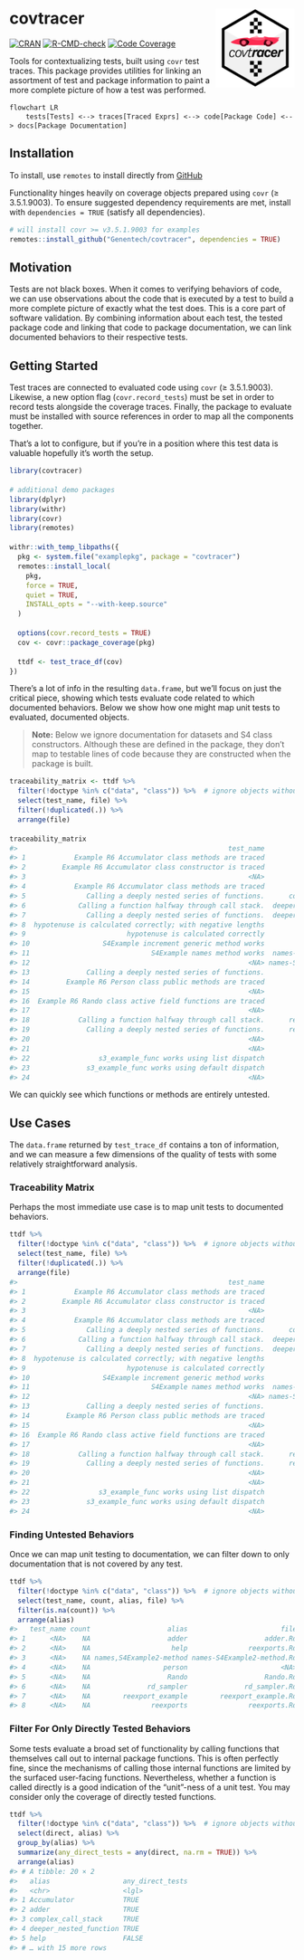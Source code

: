 
<!-- README.md is generated from README.Rmd. Please edit that file -->

# covtracer <a href='https://github.com/genentech/covtracer'><img src='man/figures/hex.png' align="right" height="139" /></a>

<!-- badges: start -->

[![CRAN](https://img.shields.io/cran/v/covtracer.svg)](https://cran.r-project.org/package=covtracer)
[![R-CMD-check](https://github.com/Genentech/covtracer/workflows/R-CMD-check/badge.svg)](https://github.com/Genentech/covtracer/actions)
[![Code
Coverage](https://img.shields.io/codecov/c/github/genentech/covtracer/main.svg)](https://codecov.io/gh/genentech/covtracer)
<!-- badges: end -->

Tools for contextualizing tests, built using `covr` test traces. This
package provides utilities for linking an assortment of test and package
information to paint a more complete picture of how a test was
performed.

``` mermaid
flowchart LR
    tests[Tests] <--> traces[Traced Exprs] <--> code[Package Code] <--> docs[Package Documentation]
```

## Installation

To install, use `remotes` to install directly from
[GitHub](https://www.github.com/Genentech/covtracer)

Functionality hinges heavily on coverage objects prepared using `covr`
(≥ 3.5.1.9003). To ensure suggested dependency requirements are met,
install with `dependencies = TRUE` (satisfy all dependencies).

``` r
# will install covr >= v3.5.1.9003 for examples
remotes::install_github("Genentech/covtracer", dependencies = TRUE)
```

## Motivation

Tests are not black boxes. When it comes to verifying behaviors of code,
we can use observations about the code that is executed by a test to
build a more complete picture of exactly what the test does. This is a
core part of software validation. By combining information about each
test, the tested package code and linking that code to package
documentation, we can link documented behaviors to their respective
tests.

## Getting Started

Test traces are connected to evaluated code using `covr` (≥ 3.5.1.9003).
Likewise, a new option flag (`covr.record_tests`) must be set in order
to record tests alongside the coverage traces. Finally, the package to
evaluate must be installed with source references in order to map all
the components together.

That’s a lot to configure, but if you’re in a position where this test
data is valuable hopefully it’s worth the setup.

``` r
library(covtracer)

# additional demo packages
library(dplyr)
library(withr)
library(covr)
library(remotes)

withr::with_temp_libpaths({
  pkg <- system.file("examplepkg", package = "covtracer")
  remotes::install_local(
    pkg, 
    force = TRUE, 
    quiet = TRUE, 
    INSTALL_opts = "--with-keep.source"
  )

  options(covr.record_tests = TRUE)
  cov <- covr::package_coverage(pkg)

  ttdf <- test_trace_df(cov)
})
```

There’s a lot of info in the resulting `data.frame`, but we’ll focus on
just the critical piece, showing which tests evaluate code related to
which documented behaviors. Below we show how one might map unit tests
to evaluated, documented objects.

> **Note:** Below we ignore documentation for datasets and S4 class
> constructors. Although these are defined in the package, they don’t
> map to testable lines of code because they are constructed when the
> package is built.

``` r
traceability_matrix <- ttdf %>%
  filter(!doctype %in% c("data", "class")) %>%  # ignore objects without testable code
  select(test_name, file) %>%
  filter(!duplicated(.)) %>%
  arrange(file)

traceability_matrix
#>                                                    test_name                       file
#> 1            Example R6 Accumulator class methods are traced             Accumulator.Rd
#> 2         Example R6 Accumulator class constructor is traced             Accumulator.Rd
#> 3                                                       <NA>                   adder.Rd
#> 4            Example R6 Accumulator class methods are traced                   adder.Rd
#> 5               Calling a deeply nested series of functions.      complex_call_stack.Rd
#> 6             Calling a function halfway through call stack.  deeper_nested_function.Rd
#> 7               Calling a deeply nested series of functions.  deeper_nested_function.Rd
#> 8  hypotenuse is calculated correctly; with negative lengths              hypotenuse.Rd
#> 9                         hypotenuse is calculated correctly              hypotenuse.Rd
#> 10                  S4Example increment generic method works               increment.Rd
#> 11                              S4Example names method works  names-S4Example-method.Rd
#> 12                                                      <NA> names-S4Example2-method.Rd
#> 13              Calling a deeply nested series of functions.         nested_function.Rd
#> 14         Example R6 Person class public methods are traced                  Person.Rd
#> 15                                                      <NA>                   Rando.Rd
#> 16  Example R6 Rando class active field functions are traced                   Rando.Rd
#> 17                                                      <NA>              rd_sampler.Rd
#> 18            Calling a function halfway through call stack.      recursive_function.Rd
#> 19              Calling a deeply nested series of functions.      recursive_function.Rd
#> 20                                                      <NA>        reexport_example.Rd
#> 21                                                      <NA>               reexports.Rd
#> 22                 s3_example_func works using list dispatch         s3_example_func.Rd
#> 23              s3_example_func works using default dispatch         s3_example_func.Rd
#> 24                                                      <NA>                       <NA>
```

We can quickly see which functions or methods are entirely untested.

## Use Cases

The `data.frame` returned by `test_trace_df` contains a ton of
information, and we can measure a few dimensions of the quality of tests
with some relatively straightforward analysis.

### Traceability Matrix

Perhaps the most immediate use case is to map unit tests to documented
behaviors.

``` r
ttdf %>%
  filter(!doctype %in% c("data", "class")) %>%  # ignore objects without testable code
  select(test_name, file) %>%
  filter(!duplicated(.)) %>%
  arrange(file)
#>                                                    test_name                       file
#> 1            Example R6 Accumulator class methods are traced             Accumulator.Rd
#> 2         Example R6 Accumulator class constructor is traced             Accumulator.Rd
#> 3                                                       <NA>                   adder.Rd
#> 4            Example R6 Accumulator class methods are traced                   adder.Rd
#> 5               Calling a deeply nested series of functions.      complex_call_stack.Rd
#> 6             Calling a function halfway through call stack.  deeper_nested_function.Rd
#> 7               Calling a deeply nested series of functions.  deeper_nested_function.Rd
#> 8  hypotenuse is calculated correctly; with negative lengths              hypotenuse.Rd
#> 9                         hypotenuse is calculated correctly              hypotenuse.Rd
#> 10                  S4Example increment generic method works               increment.Rd
#> 11                              S4Example names method works  names-S4Example-method.Rd
#> 12                                                      <NA> names-S4Example2-method.Rd
#> 13              Calling a deeply nested series of functions.         nested_function.Rd
#> 14         Example R6 Person class public methods are traced                  Person.Rd
#> 15                                                      <NA>                   Rando.Rd
#> 16  Example R6 Rando class active field functions are traced                   Rando.Rd
#> 17                                                      <NA>              rd_sampler.Rd
#> 18            Calling a function halfway through call stack.      recursive_function.Rd
#> 19              Calling a deeply nested series of functions.      recursive_function.Rd
#> 20                                                      <NA>        reexport_example.Rd
#> 21                                                      <NA>               reexports.Rd
#> 22                 s3_example_func works using list dispatch         s3_example_func.Rd
#> 23              s3_example_func works using default dispatch         s3_example_func.Rd
#> 24                                                      <NA>                       <NA>
```

### Finding Untested Behaviors

Once we can map unit testing to documentation, we can filter down to
only documentation that is not covered by any test.

``` r
ttdf %>%
  filter(!doctype %in% c("data", "class")) %>%  # ignore objects without testable code
  select(test_name, count, alias, file) %>%
  filter(is.na(count)) %>%
  arrange(alias)
#>   test_name count                   alias                       file
#> 1      <NA>    NA                   adder                   adder.Rd
#> 2      <NA>    NA                    help               reexports.Rd
#> 3      <NA>    NA names,S4Example2-method names-S4Example2-method.Rd
#> 4      <NA>    NA                  person                       <NA>
#> 5      <NA>    NA                   Rando                   Rando.Rd
#> 6      <NA>    NA              rd_sampler              rd_sampler.Rd
#> 7      <NA>    NA        reexport_example        reexport_example.Rd
#> 8      <NA>    NA               reexports               reexports.Rd
```

### Filter For Only Directly Tested Behaviors

Some tests evaluate a broad set of functionality by calling functions
that themselves call out to internal package functions. This is often
perfectly fine, since the mechanisms of calling those internal functions
are limited by the surfaced user-facing functions. Nevertheless, whether
a function is called directly is a good indication of the “unit”-ness of
a unit test. You may consider only the coverage of directly tested
functions.

``` r
ttdf %>%
  filter(!doctype %in% c("data", "class")) %>%  # ignore objects without testable code
  select(direct, alias) %>%
  group_by(alias) %>%
  summarize(any_direct_tests = any(direct, na.rm = TRUE)) %>%
  arrange(alias)
#> # A tibble: 20 × 2
#>   alias                  any_direct_tests
#>   <chr>                  <lgl>           
#> 1 Accumulator            TRUE            
#> 2 adder                  TRUE            
#> 3 complex_call_stack     TRUE            
#> 4 deeper_nested_function TRUE            
#> 5 help                   FALSE           
#> # … with 15 more rows
```

